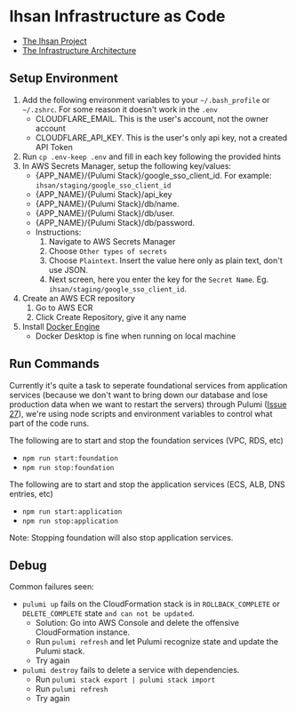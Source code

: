 # Ihsan Infrastructure as Code

- [The Ihsan Project](https://ihsanproject.com/)
- [The Infrastructure Architecture](https://github.com/ihsan-project/ihsan-infra-pulumi/wiki/Architecture)

## Setup Environment
1. Add the following environment variables to your `~/.bash_profile` or `~/.zshrc`. For some reason it doesn't work in the `.env`
    - CLOUDFLARE_EMAIL. This is the user's account, not the owner account
    - CLOUDFLARE_API_KEY. This is the user's only api key, not a created API Token
1. Run `cp .env-keep .env` and fill in each key following the provided hints
1. In AWS Secrets Manager, setup the following key/values:
    - {APP_NAME}/{Pulumi Stack}/google_sso_client_id. For example: `ihsan/staging/google_sso_client_id`
    - {APP_NAME}/{Pulumi Stack}/api_key
    - {APP_NAME}/{Pulumi Stack}/db/name.
    - {APP_NAME}/{Pulumi Stack}/db/user.
    - {APP_NAME}/{Pulumi Stack}/db/password.
    - Instructions:
        1. Navigate to AWS Secrets Manager
        1. Choose `Other types of secrets`
        1. Choose `Plaintext`. Insert the value here only as plain text, don't use JSON.
        1. Next screen, here you enter the key for the `Secret Name`. Eg. `ihsan/staging/google_sso_client_id`.
1. Create an AWS ECR repository
    1. Go to AWS ECR
    1. Click Create Repository, give it any name
1. Install [Docker Engine](https://docs.docker.com/get-docker/)
    - Docker Desktop is fine when running on local machine

## Run Commands

Currently it's quite a task to seperate foundational services from application services (because we don't want to bring down our database and lose production data when we want to restart the servers) through Pulumi ([Issue 27](https://github.com/ihsan-project/ihsan-infra-pulumi/issues/27)), we're using node scripts and environment variables to control what part of the code runs.

The following are to start and stop the foundation services (VPC, RDS, etc)
- `npm run start:foundation`
- `npm run stop:foundation`

The following are to start and stop the application services (ECS, ALB, DNS entries, etc)
- `npm run start:application`
- `npm run stop:application`

Note: Stopping foundation will also stop application services.

## Debug

Common failures seen:
- `pulumi up` fails on the CloudFormation stack is in `ROLLBACK_COMPLETE` or `DELETE_COMPLETE` state `and can not be updated`.
    - Solution: Go into AWS Console and delete the offensive CloudFormation instance.
    - Run `pulumi refresh` and let Pulumi recognize state and update the Pulumi stack.
    - Try again
- `pulumi destroy` fails to delete a service with dependencies.
    - Run `pulumi stack export | pulumi stack import`
    - Run `pulumi refresh`
    - Try again

